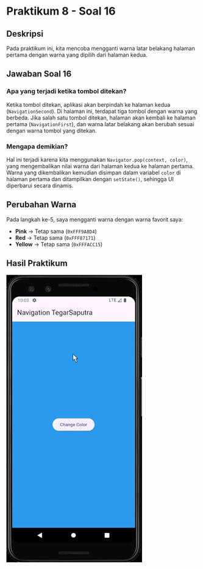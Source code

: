 # Praktikum 8 - Soal 16

## Deskripsi

Pada praktikum ini, kita mencoba mengganti warna latar belakang halaman pertama dengan warna yang dipilih dari halaman kedua.

## Jawaban Soal 16

### Apa yang terjadi ketika tombol ditekan?

Ketika tombol ditekan, aplikasi akan berpindah ke halaman kedua (`NavigationSecond`). Di halaman ini, terdapat tiga tombol dengan warna yang berbeda. Jika salah satu tombol ditekan, halaman akan kembali ke halaman pertama (`NavigationFirst`), dan warna latar belakang akan berubah sesuai dengan warna tombol yang ditekan.

### Mengapa demikian?

Hal ini terjadi karena kita menggunakan `Navigator.pop(context, color)`, yang mengembalikan nilai warna dari halaman kedua ke halaman pertama. Warna yang dikembalikan kemudian disimpan dalam variabel `color` di halaman pertama dan ditampilkan dengan `setState()`, sehingga UI diperbarui secara dinamis.

## Perubahan Warna

Pada langkah ke-5, saya mengganti warna dengan warna favorit saya:

- **Pink** → Tetap sama (`0xFFF9A8D4`)
- **Red** → Tetap sama (`0xFFF87171`)
- **Yellow** → Tetap sama (`0xFFFACC15`)

## Hasil Praktikum

![Hasil Praktikum](/assets/images/soal_16.gif)

